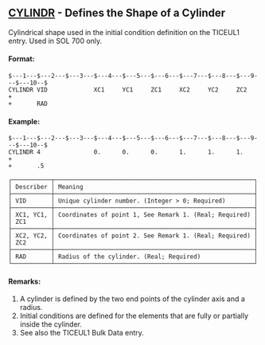 ## [CYLINDR](https://nexus.hexagon.com/documentationcenter/bundle/MSC_Nastran_2022.4/page/Nastran_Combined_Book/qrg/bulkc2/TOC.CYLINDR.xhtml) - Defines the Shape of a Cylinder

Cylindrical shape used in the initial condition definition on the TICEUL1 entry. Used in SOL 700 only.

#### Format:

```nastran
$---1---$---2---$---3---$---4---$---5---$---6---$---7---$---8---$---9---$---10--$
CYLINDR VID             XC1     YC1     ZC1     XC2     YC2     ZC2     +       
+       RAD                                                                     
```

#### Example:

```nastran
$---1---$---2---$---3---$---4---$---5---$---6---$---7---$---8---$---9---$---10--$
CYLINDR 4               0.      0.      0.      1.      1.      1.      +       
+       .5                                                                      
```

```text
┌───────────┬────────────────────────────────────────────────────────┐
│ Describer │ Meaning                                                │
├───────────┼────────────────────────────────────────────────────────┤
│ VID       │ Unique cylinder number. (Integer > 0; Required)        │
├───────────┼────────────────────────────────────────────────────────┤
│ XC1, YC1, │ Coordinates of point 1, See Remark 1. (Real; Required) │
│ ZC1       │                                                        │
├───────────┼────────────────────────────────────────────────────────┤
│ XC2, YC2, │ Coordinates of point 2. See Remark 1. (Real; Required) │
│ ZC2       │                                                        │
├───────────┼────────────────────────────────────────────────────────┤
│ RAD       │ Radius of the cylinder. (Real; Required)               │
└───────────┴────────────────────────────────────────────────────────┘
```

#### Remarks:

1. A cylinder is defined by the two end points of the cylinder axis and a radius.
2. Initial conditions are defined for the elements that are fully or partially inside the cylinder.
3. See also the TICEUL1 Bulk Data entry.
